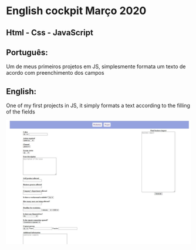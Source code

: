 # English cockpit Março 2020

## Html - Css - JavaScript

## Português:

Um de meus primeiros projetos em JS, simplesmente formata um texto de acordo com preenchimento dos campos

## English:

One of my first projects in JS, it simply formats a text according to the filling of the fields

![My Image](cockpit.JPG)
